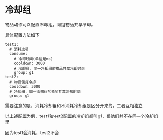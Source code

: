 # 冷却组

物品动作可以配置冷却组，同组物品共享冷却。

具体配置方法如下

```
test1:
  # 消耗选项
  consume:
    # 冷却时间(单位是ms)
    cooldown: 3000
    # 冷却组, 同一冷却组的物品共享冷却时间
    group: g1
test2:
  # 物品使用冷却
  cooldown: 3000
  # 冷却组, 同一冷却组的物品共享冷却时间
  group: g1
```

需要注意的是，消耗冷却组和不消耗冷却组是区分开来的，二者互相独立

以上述配置为例，test1和test2配置的冷却组都叫g1，但他们并不在同一个冷却组里

因为test1会消耗，test2不会
